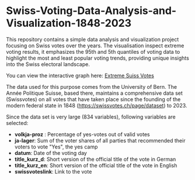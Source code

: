 # Swiss-Voting-Data-Analysis-and-Visualization-1848-2023

This repository contains a simple data analysis and visualization project focusing on Swiss votes over the years. The visualisation inspect extreme voting results, it emphasizes  the 95th and 5th quantiles of voting data to highlight the most and least popular voting trends, providing unique insights into the Swiss electoral landscape.

You can view the interactive graph here: [Extreme Suiss Votes](file:///Users/kathrinleitner/Library/CloudStorage/OneDrive-HochschuleLuzern/01_Data%20Projects/0_Final%20Portfolio/01_Suiss%20Votes/Plotly_Dash_App_ExtremeSwissVotes.html)

The data used for this purpose comes from the University of Bern. The Année Politique Suisse, based there, maintains a comprehensive data set
(Swissvotes) on all votes that have taken place since the founding of the modern federal state in 1848 (<https://swissvotes.ch/page/dataset>) to 2023. 

Since the data set is very large (834 variables), following variables are selected: 


-   **volkja-proz** : Percentage of yes-votes out of valid votes
-   **ja-lager**: Sum of the voter shares of all parties that recommended their voters to vote "Yes", the yes camp
-   **datum**: Date of the voting day
-   **title_kurz_d**: Short version of the official title of the vote in German
-   **title_kurz_en**: Short version of the official title of the vote in English
-   **swissvoteslink**: Link to the vote
